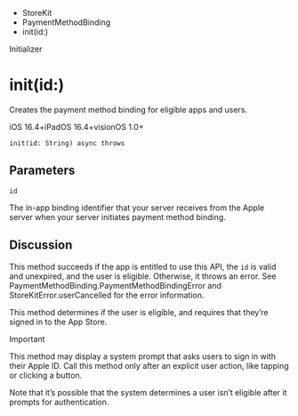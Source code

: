 

- StoreKit
- PaymentMethodBinding
-  init(id:) 

Initializer

# init(id:)

Creates the payment method binding for eligible apps and users.

iOS 16.4+iPadOS 16.4+visionOS 1.0+

``` source
init(id: String) async throws
```

## Parameters 

`id`  

The in-app binding identifier that your server receives from the Apple server when your server initiates payment method binding.

## Discussion

This method succeeds if the app is entitled to use this API, the `id` is valid and unexpired, and the user is eligible. Otherwise, it throws an error. See PaymentMethodBinding.PaymentMethodBindingError and StoreKitError.userCancelled for the error information.

This method determines if the user is eligible, and requires that they’re signed in to the App Store.

Important

This method may display a system prompt that asks users to sign in with their Apple ID. Call this method only after an explicit user action, like tapping or clicking a button.

Note that it’s possible that the system determines a user isn’t eligible after it prompts for authentication.

